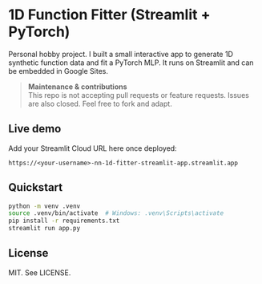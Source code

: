 # 1D Function Fitter (Streamlit + PyTorch)

Personal hobby project. I built a small interactive app to generate 1D synthetic function data and fit a PyTorch MLP. It runs on Streamlit and can be embedded in Google Sites.

> **Maintenance & contributions**  
> This repo is not accepting pull requests or feature requests. Issues are also closed. Feel free to fork and adapt.

## Live demo
Add your Streamlit Cloud URL here once deployed:

```
https://<your-username>-nn-1d-fitter-streamlit-app.streamlit.app
```

## Quickstart
```bash
python -m venv .venv
source .venv/bin/activate  # Windows: .venv\Scripts\activate
pip install -r requirements.txt
streamlit run app.py
```

## License
MIT. See LICENSE.
